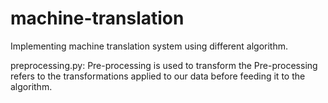 # machine-translation
Implementing machine translation system using different algorithm.

preprocessing.py: Pre-processing is used to transform the  Pre-processing refers to the transformations applied to our data before feeding it to the algorithm.
